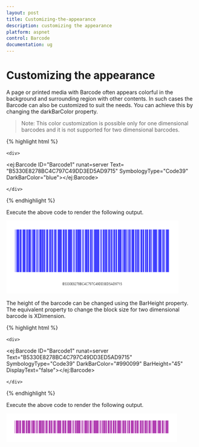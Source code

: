 ```yaml
---
layout: post
title: Customizing-the-appearance
description: customizing the appearance
platform: aspnet
control: Barcode
documentation: ug
---
```


# Customizing the appearance

A page or printed media with Barcode often appears colorful in the background and surrounding region with other contents. In such cases the Barcode can also be customized to suit the needs. You can achieve this by changing the darkBarColor property.



> Note: This color customization is possible only for one dimensional barcodes and it is not supported for two dimensional barcodes.



{% highlight html %}

<div>

    <div>

<ej:Barcode ID="Barcode1"  runat=server Text= "B5330E8278BC4C797C49DD3ED5AD9715" SymbologyType="Code39" DarkBarColor="blue"></ej:Barcode>

    </div>

</div>
</code>
</pre>


{% endhighlight %}



Execute the above code to render the following output.



![](Customizing-the-appearance_images/Customizing-the-appearance_img2.png) 

The height of the barcode can be changed using the BarHeight property. The equivalent property to change the block size for two dimensional barcode is XDimension.



{% highlight html %}

<div>

    <div>

<ej:Barcode ID="Barcode1"  runat=server Text="B5330E8278BC4C797C49DD3ED5AD9715" SymbologyType="Code39" DarkBarColor="#990099" BarHeight="45" DisplayText="false"></ej:Barcode>

    </div>

</div>


{% endhighlight %}



Execute the above code to render the following output.


![](Customizing-the-appearance_images/Customizing-the-appearance_img3.png) 


